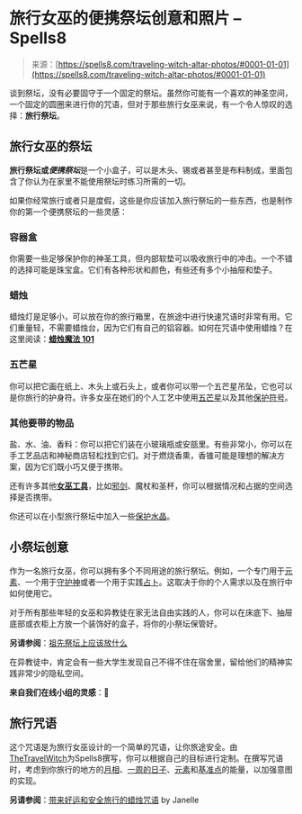 <!--yml

category: 未分类

date: 2024-06-12 20:01:41

-->

# 旅行女巫的便携祭坛创意和照片 – Spells8

> 来源：[https://spells8.com/traveling-witch-altar-photos/#0001-01-01](https://spells8.com/traveling-witch-altar-photos/#0001-01-01)

谈到祭坛，没有必要固守于一个固定的祭坛。虽然你可能有一个喜欢的神圣空间，一个固定的圆圈来进行你的咒语，但对于那些旅行女巫来说，有一个令人惊叹的选择：**旅行祭坛**。

## 旅行女巫的祭坛

**旅行祭坛或*便携祭坛***是一个小盒子，可以是木头、锡或者甚至是布料制成，里面包含了你认为在家里不能使用祭坛时练习所需的一切。

如果你经常旅行或者只是度假，这些是你应该加入旅行祭坛的一些东西，也是制作你的第一个便携祭坛的一些灵感：

### 容器盒

你需要一些足够保护你的神圣工具，但内部软垫可以吸收旅行中的冲击。一个不错的选择可能是珠宝盒。它们有各种形状和颜色，有些还有多个小抽屉和垫子。

### 蜡烛

蜡烛灯是足够小，可以放在你的旅行箱里，在旅途中进行快速咒语时非常有用。它们重量轻，不需要蜡烛台，因为它们有自己的铝容器。如何在咒语中使用蜡烛？在这里阅读：[**蜡烛魔法 101**](https://spells8.com/lessons/candle-spells/)

### 五芒星

你可以把它画在纸上、木头上或石头上，或者你可以带一个五芒星吊坠，它也可以是你旅行的护身符。许多女巫在她们的个人工艺中使用[五芒星](https://spells8.com/celtic-pentacle/)以及其他[保护符号](https://spells8.com/10-magical-symbols/)。

### 其他要带的物品

盐、水、油、香料：你可以把它们装在小玻璃瓶或安瓿里。有些非常小，你可以在手工艺品店和神秘商店轻松找到它们。对于燃烧香熏，香锥可能是理想的解决方案，因为它们既小巧又便于携带。

还有许多其他[**女巫工具**](https://spells8.com/topic/wiccan-witchcraft-tools/)，比如[邪剑](https://spells8.com/athame-uses-ritual-knife/)、魔杖和圣杯，你可以根据情况和占据的空间选择是否携带。

你还可以在小型旅行祭坛中加入一些[保护水晶](https://forum.spells8.com/t/crystals-for-protection/2433)。

## 小祭坛创意

作为一名旅行女巫，你可以拥有多个不同用途的旅行祭坛。例如，一个专门用于[元素](https://spells8.com/four-directions-elemental-beings/)、一个用于[守护神](https://spells8.com/lessons/finding-patron-deity/)或者一个用于实践[占卜](https://spells8.com/divination-methods/)。这取决于你的个人需求以及在旅行中如何使用它。

对于所有那些年轻的女巫和异教徒在家无法自由实践的人，你可以在床底下、抽屉底部或衣柜上方放一个装饰好的盒子，将你的小祭坛保管好。

**另请参阅**：[祖先祭坛上应该放什么](https://spells8.com/ancestor-altar-ideas-pictures/)

在异教徒中，肯定会有一些大学生发现自己不得不住在宿舍里，留给他们的精神实践非常少的隐私空间。

**来自我们在线小组的灵感**：🔮

## 旅行咒语

这个咒语是为旅行女巫设计的一个简单的咒语，让你旅途安全。由[TheTravelWitch](https://forum.spells8.com/t/safe-travels-spell-protection-pouch/16455)为Spells8撰写，你可以根据自己的目标进行定制。在撰写咒语时，考虑到你旅行的地方的[月相](https://spells8.com/lessons/moon-phases-spells/)、[一周的日子](https://spells8.com/7-magickal-days-week/)、[元素](https://spells8.com/magic/guided-meditations/elemental-meditations/)和[基准点](https://spells8.com/calling-quarters-circle/)的能量，以加强意图的实现。

**另请参阅**：[带来好运和安全旅行的蜡烛咒语](https://forum.spells8.com/t/bringing-good-fortune-safe-travels-candle-spell/7687) by Janelle
